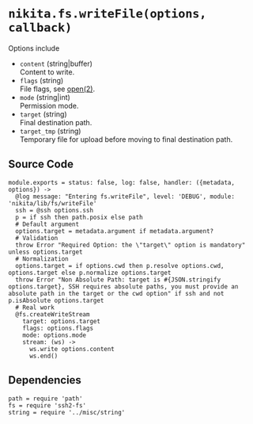 
# `nikita.fs.writeFile(options, callback)`

Options include

* `content` (string|buffer)   
  Content to write.
* `flags` (string)   
  File flags, see [open(2)](http://man7.org/linux/man-pages/man2/open.2.html).
* `mode` (string|int)   
  Permission mode.
* `target` (string)   
  Final destination path.
* `target_tmp` (string)   
  Temporary file for upload before moving to final destination path.

## Source Code

    module.exports = status: false, log: false, handler: ({metadata, options}) ->
      @log message: "Entering fs.writeFile", level: 'DEBUG', module: 'nikita/lib/fs/writeFile'
      ssh = @ssh options.ssh
      p = if ssh then path.posix else path
      # Default argument
      options.target = metadata.argument if metadata.argument?
      # Validation
      throw Error "Required Option: the \"target\" option is mandatory" unless options.target
      # Normalization
      options.target = if options.cwd then p.resolve options.cwd, options.target else p.normalize options.target
      throw Error "Non Absolute Path: target is #{JSON.stringify options.target}, SSH requires absolute paths, you must provide an absolute path in the target or the cwd option" if ssh and not p.isAbsolute options.target
      # Real work
      @fs.createWriteStream
        target: options.target
        flags: options.flags
        mode: options.mode
        stream: (ws) ->
          ws.write options.content
          ws.end()

## Dependencies

    path = require 'path'
    fs = require 'ssh2-fs'
    string = require '../misc/string'
